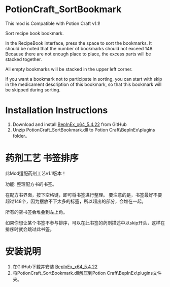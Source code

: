 # PotionCraft_SortBookmark

This mod is Compatible with Potion Craft v1.1!

Sort recipe book bookmark.

In the RecipeBook interface, press the space to sort the bookmarks.
It should be noted that the number of bookmarks should not exceed 148. Because there are not enough place to place, the excess parts will be stacked together.

All empty bookmarks will be stacked in the upper left corner.

If you want a bookmark not to participate in sorting, you can start with skip in the medicament description of this bookmark, so that this bookmark will be skipped during sorting.

# Installation Instructions 

1. Download and install [BepInEx_x64_5.4.22][0] from GitHub
2. Unzip PotionCraft_SortBookmark.dll to Potion Craft\BepInEx\plugins folder。

# 药剂工艺 书签排序

此Mod适配药剂工艺v1.1版本！

功能: 整理配方书的书签。

在配方书界面，按下空格键，即可将书签进行整理。
要注意的是，书签最好不要超过148个，因为摆放不下太多的标签，所以超出的部分，会堆在一起。

所有的空书签会堆叠到左上角。

如果你想让某个书签不参与排序，可以在此书签的药剂描述中以skip开头，这样在排序时就会跳过此书签。

# 安装说明

1. 在GitHub下载并安装 [BepInEx_x64_5.4.22][0]
2. 将PotionCraft_SortBookmark.dll解压到Potion Craft\BepInEx\plugins文件夹。

[0]: https://github.com/BepInEx/BepInEx/releases
